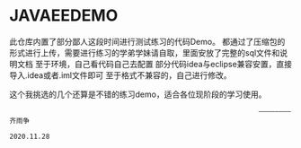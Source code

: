 # JAVAEEDEMO
此仓库内置了部分鄙人这段时间进行测试练习的代码Demo。
都通过了压缩包的形式进行上传，需要进行练习的学弟学妹请自取，里面安放了完整的sql文件和说明文档
至于环境，自己看代码自己去配置
部分代码idea与eclipse兼容安置，直接导入.idea或者.iml文件即可
至于格式不兼容的，自己进行修改。

这个我挑选的几个还算是不错的练习demo，适合各位现阶段的学习使用。


                                                       
                                                       
                                                                  ————————齐雨争
                                                                          2020.11.28
                                                                          
                                                                          
                                                                          
                                                                          
                                                              

